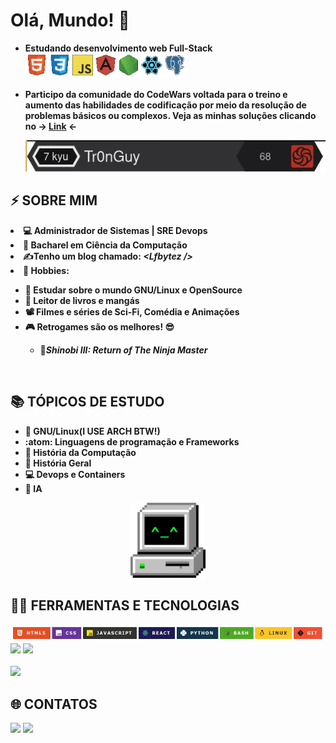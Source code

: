  <h1>
       <b>Olá, Mundo!</b>
       <span>👋</span>
</h1>
<ul>
   
   <li><b>Estudando desenvolvimento web Full-Stack</b></li>
     <img height="40"  alt="tech1"  src="https://raw.githubusercontent.com/Lfbyte/Lfbyte/refs/heads/main/imagens/tech2.webp" />
   <li><p><b>Participo da comunidade do CodeWars voltada para o treino e aumento das habilidades de codificação por meio da resolução de problemas básicos ou complexos. Veja as minhas soluções clicando 
    no -> <a href="https://www.codewars.com/users/Tr0nGuy">Link</a> <-</b></p></li>
     <img height="50"  alt="badge"  src="https://raw.githubusercontent.com/Lfbyte/Lfbyte/refs/heads/main/imagens/badge.webp" />
</ul>
<h2>⚡ SOBRE MIM</h2>
      <li><b>💻 Administrador de Sistemas | SRE Devops</b></li>
      <li><b>📖 Bacharel em Ciência da Computação</b></li>
       </li>
      <li>
         <b>
           ✍️Tenho um blog chamado: <i>&lt;Lfbytez /&gt;</i>
         </b>
      </li> 
      <li>
       <b>
          🧔 Hobbies: 
           <ul type="disc">
            <li>🐧 Estudar sobre o mundo GNU/Linux e OpenSource</li>
            <li><b>📓 Leitor de livros e mangás</b></li>
            <li><b>📽️ Filmes e séries de Sci-Fi, Comédia e Animações</b></li>
            <li>
                <b>
                  🎮 Retrogames são os melhores! 😎
                  <ul>
                    <li>🥷<i>Shinobi III: Return of The Ninja Master</i></li>
                 </ul>
               </b>
            </li>
           </ul>
       </b>
     </li>     
   </ul>
   <br />

<h2>📚 TÓPICOS DE ESTUDO</h2>
  <div>
    <ul>
      <li><b>🐧 GNU/Linux(I USE ARCH BTW!)</b></li>
      <li><b>:atom: Linguagens de programação e Frameworks</b></li>
      <li><b>📙 História da Computação</b></li>
      <li><b>📘 História Geral</b></li>
      <li><b>💻 Devops e Containers</b></li>
      <li><b>🤖 IA</b></li>
    </ul>
   <p align="center">
   <img height="120" src="https://raw.githubusercontent.com/Lfbyte/Lfbyte/refs/heads/main/imagens/computer.webp">
  </p>
  </div>
      
<h2>👨‍💻 FERRAMENTAS E TECNOLOGIAS</h2>
<div style="display:inline-block;">
    <img alt="tech2" src="https://raw.githubusercontent.com/Lfbyte/Lfbyte/refs/heads/main/imagens/tech1.webp">
</div>
<br />
  <div>
    <img height="150em" src="https://github-readme-stats.vercel.app/api?username=lfbyte&show_icons=true&theme=tokyonight">
    <img height="150em" src="https://github-readme-stats.vercel.app/api/top-langs/?username=lfbyte&layout=compact&theme=tokyonight">
  </div>
  <br />
<img src="http://github-profile-summary-cards.vercel.app/api/cards/profile-details?username=lfbyte&theme=zenburn">
<h2>🌐 CONTATOS</h2>
<div>
     <div style="display:inline-block;">
         <a href="https://www.linkedin.com/in/contato07" target="_blank"><img height="150" src="https://custom-icon-badges.demolab.com/badge/LinkedIn-0A66C2?style=for-the-badge&logo=linkedin-white&logoColor=fff"></a>
      <a href="mailto:luiz.contato07@gmail.com"><img height="150" src="https://img.shields.io/badge/Gmail-D14836?style=for-the-badge&logo=gmail&logoColor=white"></a>
     </div>
</div>
